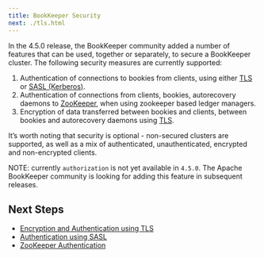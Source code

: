 ```yaml
---
title: BookKeeper Security
next: ./tls.html
---
```


In the 4.5.0 release, the BookKeeper community added a number of features that can be used, together or separately, to secure a BookKeeper cluster.
The following security measures are currently supported:

1. Authentication of connections to bookies from clients, using either [TLS](./tls) or [SASL (Kerberos)](./sasl).
2. Authentication of connections from clients, bookies, autorecovery daemons to [ZooKeeper](./zookeeper), when using zookeeper based ledger managers.
3. Encryption of data transferred between bookies and clients, between bookies and autorecovery daemons using [TLS](./tls).

It’s worth noting that security is optional - non-secured clusters are supported, as well as a mix of authenticated, unauthenticated, encrypted and non-encrypted clients.

NOTE: currently `authorization` is not yet available in `4.5.0`. The Apache BookKeeper community is looking for adding this feature in subsequent releases.

## Next Steps

- [Encryption and Authentication using TLS](./tls)
- [Authentication using SASL](./sasl)
- [ZooKeeper Authentication](./zookeeper)
